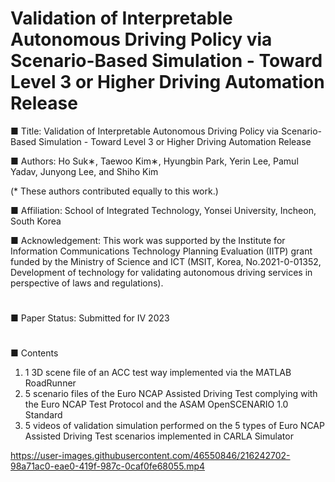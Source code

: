 # Validation of Interpretable Autonomous Driving Policy via Scenario-Based Simulation - Toward Level 3 or Higher Driving Automation Release

■ Title: Validation of Interpretable Autonomous Driving Policy via Scenario-Based Simulation - Toward Level 3 or Higher Driving Automation Release

■ Authors: Ho Suk∗, Taewoo Kim∗, Hyungbin Park, Yerin Lee, Pamul Yadav, Junyong Lee, and Shiho Kim

(* These authors contributed equally to this work.)

■ Affiliation: School of Integrated Technology, Yonsei University, Incheon, South Korea

■ Acknowledgement: This work was supported by the Institute for Information Communications Technology Planning Evaluation (IITP) grant funded by the Ministry of Science and ICT (MSIT, Korea, No.2021-0-01352, Development of technology for validating autonomous driving services in perspective of laws and regulations). 
#
■ Paper Status: Submitted for IV 2023
#
■ Contents
1) 1 3D scene file of an ACC test way implemented via the MATLAB RoadRunner
2) 5 scenario files of the Euro NCAP Assisted Driving Test complying with the Euro NCAP Test Protocol and the ASAM OpenSCENARIO 1.0 Standard
3) 5 videos of validation simulation performed on the 5 types of Euro NCAP Assisted Driving Test scenarios implemented in CARLA Simulator



https://user-images.githubusercontent.com/46550846/216242702-98a71ac0-eae0-419f-987c-0caf0fe68055.mp4

